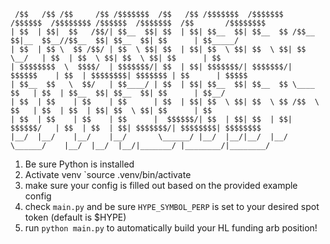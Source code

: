 ```
 /$$   /$$ /$$     /$$ /$$$$$$$  /$$   /$$ /$$$$$$$  /$$$$$$$   /$$$$$$  /$$$$$$$$ /$$$$$$  /$$$$$$$  /$$       /$$$$$$$$
| $$  | $$|  $$   /$$/| $$__  $$| $$  | $$| $$__  $$| $$__  $$ /$$__  $$|__  $$__//$$__  $$| $$__  $$| $$      | $$_____/
| $$  | $$ \  $$ /$$/ | $$  \ $$| $$  | $$| $$  \ $$| $$  \ $$| $$  \__/   | $$  | $$  \ $$| $$  \ $$| $$      | $$      
| $$$$$$$$  \  $$$$/  | $$$$$$$/| $$  | $$| $$$$$$$/| $$$$$$$/|  $$$$$$    | $$  | $$$$$$$$| $$$$$$$ | $$      | $$$$$   
| $$__  $$   \  $$/   | $$____/ | $$  | $$| $$__  $$| $$__  $$ \____  $$   | $$  | $$__  $$| $$__  $$| $$      | $$__/   
| $$  | $$    | $$    | $$      | $$  | $$| $$  \ $$| $$  \ $$ /$$  \ $$   | $$  | $$  | $$| $$  \ $$| $$      | $$      
| $$  | $$    | $$    | $$      |  $$$$$$/| $$  | $$| $$  | $$|  $$$$$$/   | $$  | $$  | $$| $$$$$$$/| $$$$$$$$| $$$$$$$$
|__/  |__/    |__/    |__/       \______/ |__/  |__/|__/  |__/ \______/    |__/  |__/  |__/|_______/ |________/|________/
```                                                                                                                       
                                                                                                                         
                                                                                                                                                                                                                                                  
                                                                                                                         
                                                                                                                         
1. Be sure Python is installed
2. Activate venv `source .venv/bin/activate
3. make sure your config is filled out based on the provided example config
4. check `main.py` and be sure `HYPE_SYMBOL_PERP` is set to your desired spot token (default is $HYPE)
5. run `python main.py` to automatically build your HL funding arb position!
